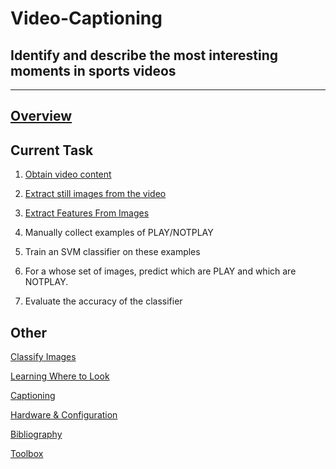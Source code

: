 # Video-Captioning
## Identify and describe the most interesting moments in sports videos
--------
[Overview](Overview.md)
--------
## Current Task
1. [Obtain video content](Get-Content.md)

2. [Extract still images from the video](Excerpt.md)

3. [Extract Features From Images](Get-Features.md)

4. Manually collect examples of PLAY/NOTPLAY

5. Train an SVM classifier on these examples

6. For a whose set of images, predict which are PLAY and which are NOTPLAY.

7. Evaluate the accuracy of the classifier

## Other
[Classify Images](Classify-Images.md)

[Learning Where to Look](Where-To-Look-Next.md)

[Captioning](Captioning.md)

[Hardware & Configuration](Hardware-And-Config.md)

[Bibliography](Bibliography.md)

[Toolbox](Toolbox.md)
